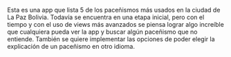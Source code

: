 Esta es una app que lista 5 de los paceñismos más usados en la ciudad de La Paz Bolivia. Todavía se encuentra en una etapa inicial, pero con el tiempo y con el uso de views más avanzados se piensa lograr algo increíble que cualquiera pueda ver la app y buscar algún paceñismo que no entiende. También se quiere implementar las opciones de poder elegir la explicación de un paceñismo en otro idioma.
